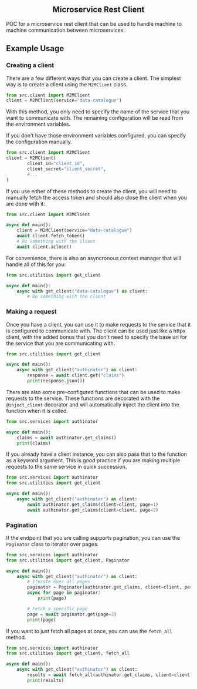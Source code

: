 <h2 align="center">Microservice Rest Client</h2>

POC for a microservice rest client that can be used to handle machine to machine communication between microservices.

## Example Usage

### Creating a client

There are a few different ways that you can create a client. The simplest way is to create a client using the `M2MClient` class.
```python
from src.client import M2MClient
client = M2MClient(service="data-catalogue")
```
With this method, you only need to specify the name of the service that you want to communicate with. The remaining configuration will 
be read from the environment variables.

If you don't have those environment variables configured, you can specify the configuration manually.
```python
from src.client import M2MClient
client = M2MClient(
        client_id="client_id",
        client_secret="client_secret",
        #...
)
```
If you use either of these methods to create the client, you will need to manually fetch the access token and should also close the client
when you are done with it:
```python
from src.client import M2MClient

async def main():
    client = M2MClient(service="data-catalogue")
    await client.fetch_token()
    # Do something with the client
    await client.aclose()
```
For convenience, there is also an asyncronous context manager that will handle all of this for you:
```python
from src.utilities import get_client

async def main():
    async with get_client("data-catalogue") as client:
        # Do something with the client
```

### Making a request

Once you have a client, you can use it to make requests to the service that it is configured to communicate with. The client can be
used just like a httpx client, with the added bonus that you don't need to specify the base url for the service that you are communicating with.
```python
from src.utilities import get_client

async def main():
    async with get_client("authinator") as client:
        response = await client.get("claims")
        print(response.json())
```

There are also some pre-configured functions that can be used to make requests to the service. These functions are decorated with 
the `@inject_client` decorator and will automatically inject the client into the function when it is called.
```python
from src.services import authinator

async def main():
    claims = await authinator.get_claims()
    print(claims)
```

If you already have a client instance, you can also pass that to the function as a keyword argument. This is good practice if 
you are making multiple requests to the same service in quick succession.
```python
from src.services import authinator
from src.utilities import get_client

async def main():
    async with get_client("authinator") as client:
        await authinator.get_claims(client=client, page=1)
        await authinator.get_claims(client=client, page=2)
```

### Pagination

If the endpoint that you are calling supports pagination, you can use the `Paginator` class to iterator over pages.
```python
from src.services import authinator
from src.utilities import get_client, Paginator

async def main():
    async with get_client("authinator") as client:
        # Iterate over all pages
        paginator = Paginator(authinator.get_claims, client=client, per_page=100)
        async for page in paginator:
            print(page)

        # Fetch a specific page
        page = await paginator.get(page=2)
        print(page)
```

If you want to just fetch all pages at once, you can use the `fetch_all` method.
```python
from src.services import authinator
from src.utilities import get_client, fetch_all

async def main():
    async with get_client("authinator") as client:
        results = await fetch_all(authinator.get_claims, client=client, per_page=100)
        print(results)
```